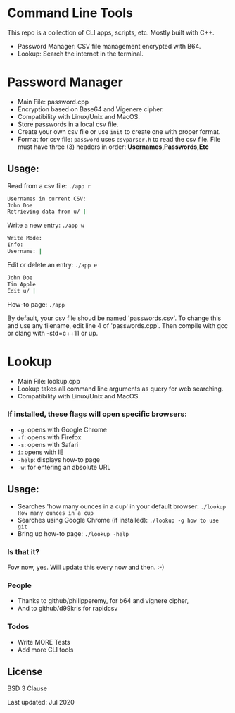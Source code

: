 # Command Line Tools

This repo is a collection of CLI apps, scripts, etc. Mostly built with C++.

- Password Manager: CSV file management encrypted with B64.
- Lookup: Search the internet in the terminal.

# Password Manager

- Main File: password.cpp
- Encryption based on Base64 and Vigenere cipher.
- Compatibility with Linux/Unix and MacOS.
- Store passwords in a local csv file.
- Create your own csv file or use `init` to create one with proper format.
- Format for csv file: `password` uses `csvparser.h` to read the csv file. File must have three (3) headers in order: **Usernames,Passwords,Etc**

## Usage:

Read from a csv file: `./app r`

```sh
Usernames in current CSV:
John Doe
Retrieving data from u/ |
```

Write a new entry: `./app w`

```sh
Write Mode:
Info:
Username: |
```

Edit or delete an entry: `./app e`

```sh
John Doe
Tim Apple
Edit u/ |
```

How-to page: `./app`

By default, your csv file shoud be named 'passwords.csv'. To change this and use any filename, edit line 4 of 'passwords.cpp'. Then compile with gcc or clang with -std=c++11 or up.

# Lookup

- Main File: lookup.cpp
- Lookup takes all command line arguments as query for web searching.
- Compatibility with Linux/Unix and MacOS.

### If installed, these flags will open specific browsers:

- `-g`: opens with Google Chrome
- `-f`: opens with Firefox
- `-s`: opens with Safari
- `i`: opens with IE
- `-help`: displays how-to page
- `-w`: for entering an absolute URL

## Usage:

- Searches 'how many ounces in a cup' in your default browser: `./lookup How many ounces in a cup`
- Searches using Google Chrome (if installed): `./lookup -g how to use git`
- Bring up how-to page: `./lookup -help`

### Is that it?

Fow now, yes. Will update this every now and then. :-)

### People

- Thanks to github/philipperemy, for b64 and vignere cipher,
- And to github/d99kris for rapidcsv

### Todos

- Write MORE Tests
- Add more CLI tools

## License

BSD 3 Clause

Last updated: Jul 2020
